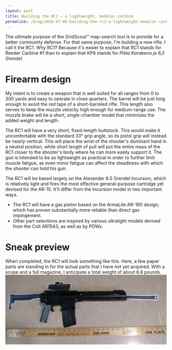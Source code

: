 ```yaml
---
layout: post
title: Building the RC1 — a lightweight, modular carbine
permalink: /blog/2018-07-05-building-the-rc1-a-lightweight-modular-carbine
---
```


The ultimate purpose of the GridScout™ map-search tool is to provide for a
better community defense. For that same purpose, I'm building a new rifle. I
call it the RC1. Why RC1? Because it's easier to explain that RC1 stands for
Reeder Carbine #1 than to explain that KP6 stands for _Piŝta Karabeno je 6,5
Grendel_.

# Firearm design
My intent is to create a weapon that is well suited for all ranges from 0 to
300 yards and easy to operate in close quarters. The barrel will be just long
enough to avoid the red tape of a short-barreled rifle. This length also serves
to keep the muzzle velocity high enough for medium-range use. The muzzle brake
will be a short, single-chamber model that minimizes the added weight and
length.

The RC1 will have a very short, fixed-length buttstock. This would make it
uncomfortable with the standard 33° grip angle, so its pistol grip will instead
be nearly vertical. This will place the wrist of the shooter's dominant hand in
a neutral position, while short length of pull will put the entire mass of the
RC1 closer to the shooter's body where he can more easily support it. The gun
is intended to be as lightweight as practical in order to further limit muscle
fatigue, as even minor fatigue can affect the steadiness with which the shooter
can hold his gun.

The RC1 will be based largely on the Alexander 6.5 Grendel Incursion, which is
relatively light and fires the most effective general-purpose cartridge yet
devised for the AR-15. It'll differ from the Incursion model in two important
ways.
- The RC1 will have a gas piston based on the ArmaLite AR-180 design, which has
  proven substantially more reliable than direct gas impingement.
- Other part selections are inspired by various ultralight models derived from
  the Colt AR15A3, as well as by PDWs.

# Sneak preview
When completed, the RC1 will look something like this. Here, a few paper parts
are standing in for the actual parts that I have not yet acquired. With a scope
and a full magazine, I anticipate a total weight of about 6.8 pounds.
![RC1 — a firearm/paper-doll hybrid](../images/rc1-concept.jpg)
